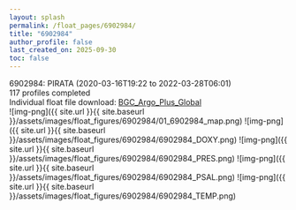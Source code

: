 ```yaml
---
layout: splash
permalink: /float_pages/6902984/
title: "6902984"
author_profile: false
last_created_on: 2025-09-30
toc: false
---
```

 
6902984: PIRATA (2020-03-16T19:22 to 2022-03-28T06:01)\
117 profiles completed\
Individual float file download: [BGC_Argo_Plus_Global](https://ftp.soest.hawaii.edu/bgc_argo_plus/Individual_Floats/outliers_removed/6902984_Sprof_processed.nc)\
![img-png]({{ site.url }}{{ site.baseurl }}/assets/images/float_figures/6902984/01_6902984_map.png)
![img-png]({{ site.url }}{{ site.baseurl }}/assets/images/float_figures/6902984/6902984_DOXY.png)
![img-png]({{ site.url }}{{ site.baseurl }}/assets/images/float_figures/6902984/6902984_PRES.png)
![img-png]({{ site.url }}{{ site.baseurl }}/assets/images/float_figures/6902984/6902984_PSAL.png)
![img-png]({{ site.url }}{{ site.baseurl }}/assets/images/float_figures/6902984/6902984_TEMP.png)
